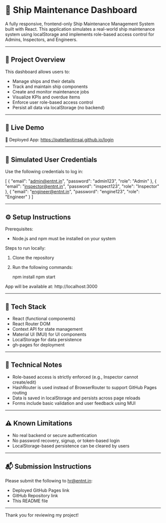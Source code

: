 # 🚢 Ship Maintenance Dashboard

A fully responsive, frontend-only Ship Maintenance Management System built with React. This application simulates a real-world ship maintenance system using localStorage and implements role-based access control for Admins, Inspectors, and Engineers.

---

## 📌 Project Overview

This dashboard allows users to:

- Manage ships and their details
- Track and maintain ship components
- Create and monitor maintenance jobs
- Visualize KPIs and overdue items
- Enforce user role-based access control
- Persist all data via localStorage (no backend)

---

## 🚀 Live Demo

🔗 Deployed App: https://patellanitinsai.github.io/login

---

## 🧪 Simulated User Credentials

Use the following credentials to log in:

[
  { "email": "admin@entnt.in", "password": "admin123", "role": "Admin" },
  { "email": "inspector@entnt.in", "password": "inspect123", "role": "Inspector" },
  { "email": "engineer@entnt.in", "password": "engine123", "role": "Engineer" }
]

---

## ⚙️ Setup Instructions

Prerequisites:
- Node.js and npm must be installed on your system

Steps to run locally:

1. Clone the repository
2. Run the following commands:

   npm install
   npm start

App will be available at: http://localhost:3000

---

## 📁 Tech Stack

- React (functional components)
- React Router DOM
- Context API for state management
- Material UI (MUI) for UI components
- LocalStorage for data persistence
- gh-pages for deployment

---

## 📄 Technical Notes

- Role-based access is strictly enforced (e.g., Inspector cannot create/edit)
- HashRouter is used instead of BrowserRouter to support GitHub Pages routing
- Data is saved in localStorage and persists across page reloads
- Forms include basic validation and user feedback using MUI

---

## ⚠️ Known Limitations

- No real backend or secure authentication
- No password recovery, signup, or token-based login
- LocalStorage-based persistence can be cleared by users

---

## 📬 Submission Instructions

Please submit the following to hr@entnt.in:

- Deployed GitHub Pages link
- GitHub Repository link
- This README file

---

Thank you for reviewing my project!
